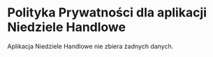 # Polityka Prywatności dla aplikacji Niedziele Handlowe

Aplikacja Niedziele Handlowe nie zbiera żadnych danych.
